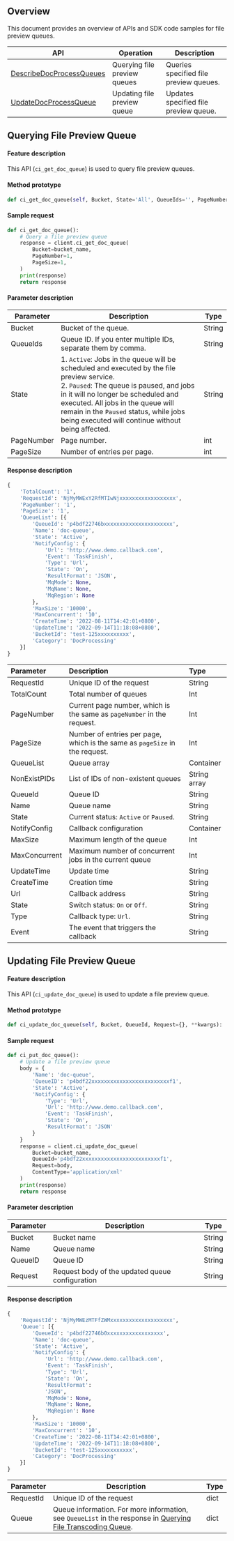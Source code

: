 

## Overview
This document provides an overview of APIs and SDK code samples for file preview queues.

| API | Operation | Description |
| --------------- | ------------ | -------- |
| [DescribeDocProcessQueues](https://intl.cloud.tencent.com/document/product/436/49411)   |    Querying file preview queues | Queries specified file preview queues. |
| [UpdateDocProcessQueue](https://intl.cloud.tencent.com/document/product/436/49412)    |   Updating file preview queue | Updates specified file preview queue. |


## Querying File Preview Queue

#### Feature description

This API (`ci_get_doc_queue`) is used to query file preview queues.

#### Method prototype
```py
def ci_get_doc_queue(self, Bucket, State='All', QueueIds='', PageNumber='', PageSize='', **kwargs):
```

#### Sample request
```py
def ci_get_doc_queue():
    # Query a file preview queue
    response = client.ci_get_doc_queue(
        Bucket=bucket_name,
        PageNumber=1,
        PageSize=1,
    )
    print(response)
    return response
```

#### Parameter description

| Parameter | Description | Type |
| ----| ---- | ---- |
| Bucket | Bucket of the queue. | String             |
| QueueIds | Queue ID. If you enter multiple IDs, separate them by comma. | String             |
| State | 1. `Active`: Jobs in the queue will be scheduled and executed by the file preview service. <br>2. `Paused`: The queue is paused, and jobs in it will no longer be scheduled and executed. All jobs in the queue will remain in the `Paused` status, while jobs being executed will continue without being affected. | String      |
| PageNumber | Page number. | int |
| PageSize | Number of entries per page. | int |

#### Response description

```py
{
    'TotalCount': '1', 
    'RequestId': 'NjMyMWExY2RfMTIwNjxxxxxxxxxxxxxxxxxx', 
    'PageNumber': '1', 
    'PageSize': '1', 
    'QueueList': [{
        'QueueId': 'p4bdf22746bxxxxxxxxxxxxxxxxxxxxxx', 
        'Name': 'doc-queue', 
        'State': 'Active', 
        'NotifyConfig': {
            'Url': 'http://www.demo.callback.com', 
            'Event': 'TaskFinish', 
            'Type': 'Url', 
            'State': 'On', 
            'ResultFormat': 'JSON', 
            'MqMode': None, 
            'MqName': None, 
            'MqRegion': None
        }, 
        'MaxSize': '10000', 
        'MaxConcurrent': '10', 
        'CreateTime': '2022-08-11T14:42:01+0800', 
        'UpdateTime': '2022-09-14T11:18:08+0800', 
        'BucketId': 'test-125xxxxxxxxxx', 
        'Category': 'DocProcessing'
    }]
}

```

| Parameter | Description | Type |
| :----------- | :------------------------------ | :--------- |
| RequestId    | Unique ID of the request                   | String     |
| TotalCount   | Total number of queues                        | Int        |
| PageNumber         | Current page number, which is the same as `pageNumber` in the request.                           | Int       |
| PageSize           | Number of entries per page, which is the same as `pageSize` in the request.   | Int       |
| QueueList          | Queue array                        | Container |
| NonExistPIDs | List of IDs of non-existent queues            | String array |
| QueueId       | Queue ID                      | String    |
| Name          | Queue name                     | String    |
| State         | Current status: `Active` or `Paused`. | String    |
| NotifyConfig  | Callback configuration                     | Container |
| MaxSize       | Maximum length of the queue                 | Int       |
| MaxConcurrent | Maximum number of concurrent jobs in the current queue | Int       |
| UpdateTime    | Update time                      | String    |
| CreateTime    | Creation time                     | String    |
| Url      | Callback address              | String |
| State    | Switch status: `On` or `Off`. | String |
| Type     | Callback type: `Url`.         | String |
| Event    | The event that triggers the callback        | String |


## Updating File Preview Queue

#### Feature description

This API (`ci_update_doc_queue`) is used to update a file preview queue.

#### Method prototype

```py
def ci_update_doc_queue(self, Bucket, QueueId, Request={}, **kwargs):

```

#### Sample request
```py
def ci_put_doc_queue():
    # Update a file preview queue
    body = {
        'Name': 'doc-queue',
        'QueueID': 'p4bdf22xxxxxxxxxxxxxxxxxxxxxxxxxf1',
        'State': 'Active',
        'NotifyConfig': {
            'Type': 'Url',
            'Url': 'http://www.demo.callback.com',
            'Event': 'TaskFinish',
            'State': 'On',
            'ResultFormat': 'JSON'
        }
    }
    response = client.ci_update_doc_queue(
        Bucket=bucket_name,
        QueueId='p4bdf22xxxxxxxxxxxxxxxxxxxxxxxxxf1',
        Request=body,
        ContentType='application/xml'
    )
    print(response)
    return response
```
#### Parameter description

| Parameter | Description | Type |
| ----| ---- | ---- |
| Bucket | Bucket name | String |
| Name | Queue name | String             |
| QueueID | Queue ID | String      |
| Request | Request body of the updated queue configuration | String |

#### Response description

```py
{
    'RequestId': 'NjMyMWEzMTFfZWMxxxxxxxxxxxxxxxxxxxx', 
    'Queue': [{
        'QueueId': 'p4bdf22746b0xxxxxxxxxxxxxxxxxx', 
        'Name': 'doc-queue', 
        'State': 'Active', 
        'NotifyConfig': {
            'Url': 'http://www.demo.callback.com', 
            'Event': 'TaskFinish', 
            'Type': 'Url', 
            'State': 'On', 
            'ResultFormat': 
            'JSON', 
            'MqMode': None, 
            'MqName': None, 
            'MqRegion': None
        }, 
        'MaxSize': '10000', 
        'MaxConcurrent': '10', 
        'CreateTime': '2022-08-11T14:42:01+0800', 
        'UpdateTime': '2022-09-14T11:18:08+0800', 
        'BucketId': 'test-125xxxxxxxxxxx', 
        'Category': 'DocProcessing'
    }]
}

```

| Parameter | Description | Type |
| --------- | ------------------------------------------------------------ | ------ |
| RequestId | Unique ID of the request                                                | dict |
| Queue     | Queue information. For more information, see `QueueList` in the response in [Querying File Transcoding Queue](https://www.tencentcloud.com/document/product/1045/47935#.E5.93.8D.E5.BA.94). | dict |



